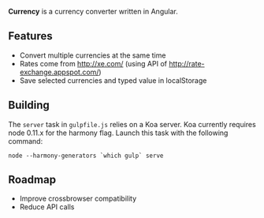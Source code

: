 **Currency** is a currency converter written in Angular.

Features
---

- Convert multiple currencies at the same time
- Rates come from http://xe.com/ (using API of http://rate-exchange.appspot.com/)
- Save selected currencies and typed value in localStorage

Building
---

The `server` task in `gulpfile.js` relies on a Koa server. Koa currently requires node 0.11.x for the harmony flag. Launch this task with the following command:

```
node --harmony-generators `which gulp` serve
```

Roadmap
---

- Improve crossbrowser compatibility
- Reduce API calls
